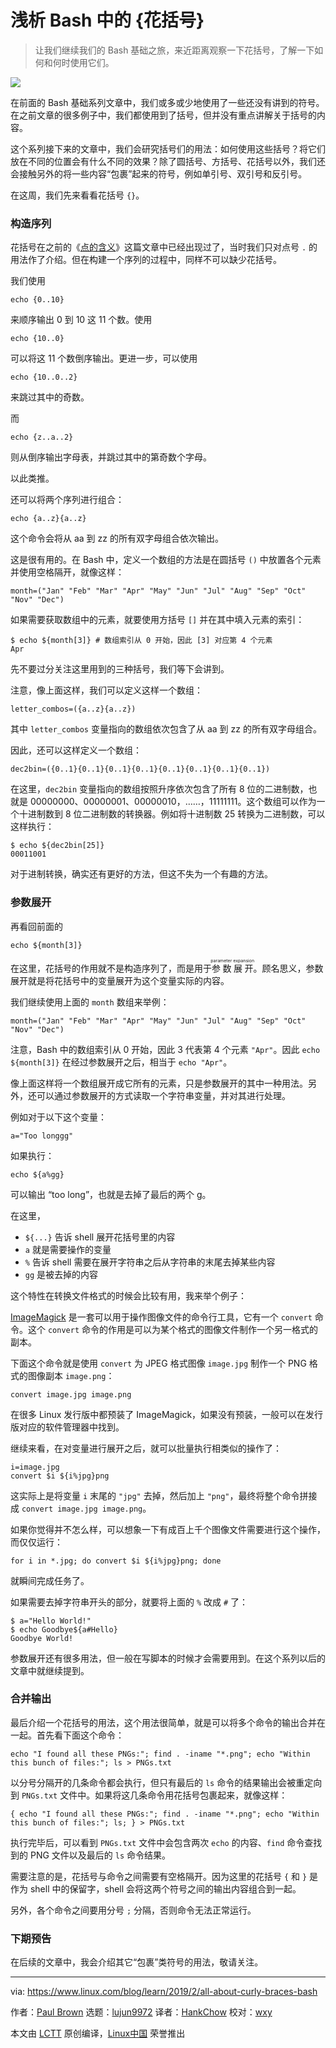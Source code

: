 [#]: collector: (lujun9972)
[#]: translator: (HankChow)
[#]: reviewer: (wxy)
[#]: publisher: (wxy)
[#]: url: (https://linux.cn/article-10624-1.html)
[#]: subject: (All about {Curly Braces} in Bash)
[#]: via: (https://www.linux.com/blog/learn/2019/2/all-about-curly-braces-bash)
[#]: author: (Paul Brown https://www.linux.com/users/bro66)

浅析 Bash 中的 {花括号}
======
> 让我们继续我们的 Bash 基础之旅，来近距离观察一下花括号，了解一下如何和何时使用它们。

![](https://www.linux.com/sites/lcom/files/styles/rendered_file/public/curly-braces-1920.jpg?itok=cScRhWrX)

在前面的 Bash 基础系列文章中，我们或多或少地使用了一些还没有讲到的符号。在之前文章的很多例子中，我们都使用到了括号，但并没有重点讲解关于括号的内容。

这个系列接下来的文章中，我们会研究括号们的用法：如何使用这些括号？将它们放在不同的位置会有什么不同的效果？除了圆括号、方括号、花括号以外，我们还会接触另外的将一些内容“包裹”起来的符号，例如单引号、双引号和反引号。

在这周，我们先来看看花括号 `{}`。

### 构造序列

花括号在之前的《[点的含义][1]》这篇文章中已经出现过了，当时我们只对点号 `.` 的用法作了介绍。但在构建一个序列的过程中，同样不可以缺少花括号。

我们使用

```
echo {0..10}
```

来顺序输出 0 到 10 这 11 个数。使用

```
echo {10..0}
```

可以将这 11 个数倒序输出。更进一步，可以使用

```
echo {10..0..2}
```

来跳过其中的奇数。

而

```
echo {z..a..2}
```

则从倒序输出字母表，并跳过其中的第奇数个字母。

以此类推。

还可以将两个序列进行组合：

```
echo {a..z}{a..z}
```

这个命令会将从 aa 到 zz 的所有双字母组合依次输出。

这是很有用的。在 Bash 中，定义一个数组的方法是在圆括号 `()` 中放置各个元素并使用空格隔开，就像这样：

```
month=("Jan" "Feb" "Mar" "Apr" "May" "Jun" "Jul" "Aug" "Sep" "Oct" "Nov" "Dec")
```

如果需要获取数组中的元素，就要使用方括号 `[]` 并在其中填入元素的索引：

```
$ echo ${month[3]} # 数组索引从 0 开始，因此 [3] 对应第 4 个元素
Apr
```

先不要过分关注这里用到的三种括号，我们等下会讲到。

注意，像上面这样，我们可以定义这样一个数组：

```
letter_combos=({a..z}{a..z})
```

其中 `letter_combos` 变量指向的数组依次包含了从 aa 到 zz 的所有双字母组合。

因此，还可以这样定义一个数组：

```
dec2bin=({0..1}{0..1}{0..1}{0..1}{0..1}{0..1}{0..1}{0..1})
```

在这里，`dec2bin` 变量指向的数组按照升序依次包含了所有 8 位的二进制数，也就是 00000000、00000001、00000010，……，11111111。这个数组可以作为一个十进制数到 8 位二进制数的转换器。例如将十进制数 25 转换为二进制数，可以这样执行：

```
$ echo ${dec2bin[25]}
00011001
```

对于进制转换，确实还有更好的方法，但这不失为一个有趣的方法。

### 参数展开

再看回前面的

```
echo ${month[3]}
```

在这里，花括号的作用就不是构造序列了，而是用于<ruby>参数展开<rt>parameter expansion</rt></ruby>。顾名思义，参数展开就是将花括号中的变量展开为这个变量实际的内容。

我们继续使用上面的 `month` 数组来举例：

```
month=("Jan" "Feb" "Mar" "Apr" "May" "Jun" "Jul" "Aug" "Sep" "Oct" "Nov" "Dec")
```

注意，Bash 中的数组索引从 0 开始，因此 3 代表第 4 个元素 `"Apr"`。因此 `echo ${month[3]}` 在经过参数展开之后，相当于 `echo "Apr"`。

像上面这样将一个数组展开成它所有的元素，只是参数展开的其中一种用法。另外，还可以通过参数展开的方式读取一个字符串变量，并对其进行处理。

例如对于以下这个变量：

```
a="Too longgg"
```

如果执行：

```
echo ${a%gg}
```

可以输出 “too long”，也就是去掉了最后的两个 g。

在这里，

  * `${...}` 告诉 shell 展开花括号里的内容
  * `a` 就是需要操作的变量
  * `%` 告诉 shell 需要在展开字符串之后从字符串的末尾去掉某些内容
  * `gg` 是被去掉的内容

这个特性在转换文件格式的时候会比较有用，我来举个例子：

[ImageMagick][3] 是一套可以用于操作图像文件的命令行工具，它有一个 `convert` 命令。这个 `convert` 命令的作用是可以为某个格式的图像文件制作一个另一格式的副本。

下面这个命令就是使用 `convert` 为 JPEG 格式图像 `image.jpg` 制作一个 PNG 格式的图像副本 `image.png`：

```
convert image.jpg image.png
```

在很多 Linux 发行版中都预装了 ImageMagick，如果没有预装，一般可以在发行版对应的软件管理器中找到。

继续来看，在对变量进行展开之后，就可以批量执行相类似的操作了：

```
i=image.jpg
convert $i ${i%jpg}png
```

这实际上是将变量 `i` 末尾的 `"jpg"` 去掉，然后加上 `"png"`，最终将整个命令拼接成 `convert image.jpg image.png`。

如果你觉得并不怎么样，可以想象一下有成百上千个图像文件需要进行这个操作，而仅仅运行：

```
for i in *.jpg; do convert $i ${i%jpg}png; done
```

就瞬间完成任务了。

如果需要去掉字符串开头的部分，就要将上面的 `%` 改成 `#` 了：

```
$ a="Hello World!"
$ echo Goodbye${a#Hello}
Goodbye World!
```

参数展开还有很多用法，但一般在写脚本的时候才会需要用到。在这个系列以后的文章中就继续提到。

### 合并输出

最后介绍一个花括号的用法，这个用法很简单，就是可以将多个命令的输出合并在一起。首先看下面这个命令：

```
echo "I found all these PNGs:"; find . -iname "*.png"; echo "Within this bunch of files:"; ls > PNGs.txt
```

以分号分隔开的几条命令都会执行，但只有最后的 `ls` 命令的结果输出会被重定向到 `PNGs.txt` 文件中。如果将这几条命令用花括号包裹起来，就像这样：

```
{ echo "I found all these PNGs:"; find . -iname "*.png"; echo "Within this bunch of files:"; ls; } > PNGs.txt
```

执行完毕后，可以看到 `PNGs.txt` 文件中会包含两次 `echo` 的内容、`find` 命令查找到的 PNG 文件以及最后的 `ls` 命令结果。

需要注意的是，花括号与命令之间需要有空格隔开。因为这里的花括号 `{` 和 `}` 是作为 shell 中的保留字，shell 会将这两个符号之间的输出内容组合到一起。

另外，各个命令之间要用分号 `;` 分隔，否则命令无法正常运行。

### 下期预告

在后续的文章中，我会介绍其它“包裹”类符号的用法，敬请关注。

--------------------------------------------------------------------------------

via: https://www.linux.com/blog/learn/2019/2/all-about-curly-braces-bash

作者：[Paul Brown][a]
选题：[lujun9972][b]
译者：[HankChow](https://github.com/HankChow)
校对：[wxy](https://github.com/wxy)

本文由 [LCTT](https://github.com/LCTT/TranslateProject) 原创编译，[Linux中国](https://linux.cn/) 荣誉推出

[a]: https://www.linux.com/users/bro66
[b]: https://github.com/lujun9972
[1]: https://linux.cn/article-10465-1.html
[3]: http://www.imagemagick.org/

